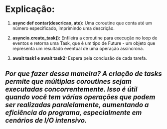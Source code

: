 # Explicação:

1. **async def contar(descricao, ate):** Uma coroutine que conta até um número especificado, imprimindo uma descrição.

2. **asyncio.create_task():** Enfileira a coroutine para execução no loop de eventos e retorna uma Task, que é um tipo de Future - um objeto que representa um resultado eventual de uma operação assíncrona.

3. **await task1 e await task2:** Espera pela conclusão de cada tarefa.

## _Por que fazer dessa maneira? A criação de tasks permite que múltiplas coroutines sejam executadas concorrentemente. Isso é útil quando você tem várias operações que podem ser realizadas paralelamente, aumentando a eficiência do programa, especialmente em cenários de I/O intensivo._

 